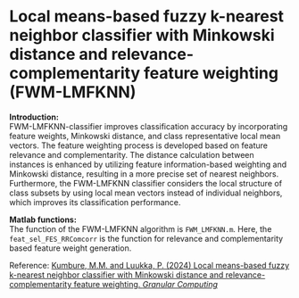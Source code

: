 # Local means-based fuzzy k-nearest neighbor classifier with Minkowski distance and relevance-complementarity feature weighting (FWM-LMFKNN)

**Introduction:** <br/>
FWM-LMFKNN-classifier improves classification accuracy by incorporating feature weights, Minkowski distance, and class representative local mean vectors. The feature weighting process is developed based on feature relevance and complementarity. The distance calculation between instances is enhanced by utilizing feature information-based weighting and Minkowski distance, resulting in a more precise set of nearest neighbors. Furthermore, the FWM-LMFKNN classifier considers the local structure of class subsets by using local mean vectors instead of individual neighbors, which improves its classification performance. 


**Matlab functions:** <br/>
The function of the FWM-LMFKNN algorithm is `FWM_LMFKNN.m`. Here, the `feat_sel_FES_RRComcorr` is the function for relevance and complementarity based feature weight generation. 


Reference:
    [Kumbure, M.M. and Luukka, P. (2024) Local means-based fuzzy k-nearest neighbor classifier with Minkowski distance and relevance-complementarity feature weighting. *Granular Computing*](https://doi.org/10.1007/s41066-024-00496-0)<br/>
<br/>
